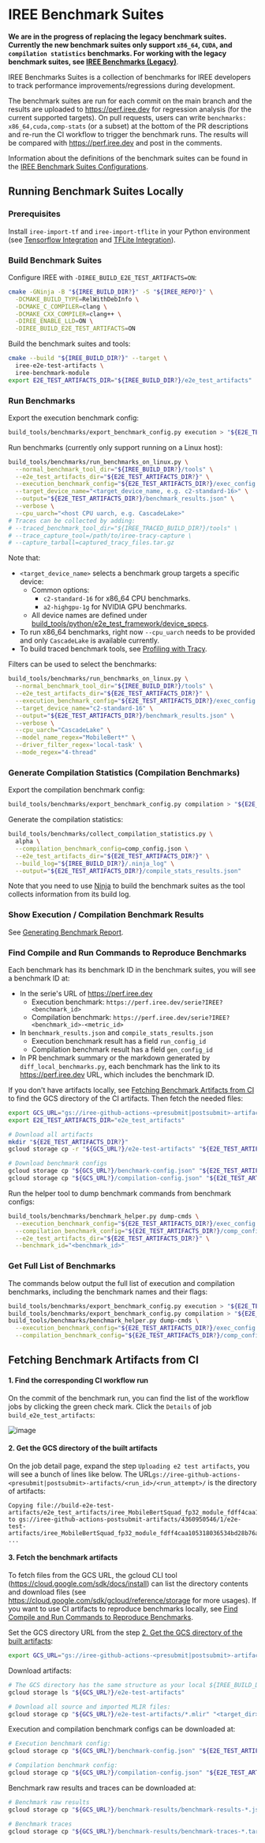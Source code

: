 # IREE Benchmark Suites

**We are in the progress of replacing the legacy benchmark suites. Currently the
new benchmark suites only support `x86_64`, `CUDA`, and `compilation statistics`
benchmarks. For working with the legacy benchmark suites, see
[IREE Benchmarks (Legacy)](/benchmarks/README.md)**.

IREE Benchmarks Suites is a collection of benchmarks for IREE developers to
track performance improvements/regressions during development.

The benchmark suites are run for each commit on the main branch and the results
are uploaded to https://perf.iree.dev for regression analysis (for the current
supported targets). On pull requests, users can write `benchmarks:
x86_64,cuda,comp-stats` (or a subset) at the bottom of the PR descriptions and
re-run the CI workflow to trigger the benchmark runs. The results will be
compared with https://perf.iree.dev and post in the comments.

Information about the definitions of the benchmark suites can be found in the
[IREE Benchmark Suites Configurations](/build_tools/python/benchmark_suites/iree/README.md).

## Running Benchmark Suites Locally

### Prerequisites

Install `iree-import-tf` and `iree-import-tflite` in your Python environment
(see
[Tensorflow Integration](https://openxla.github.io/iree/getting-started/tensorflow/)
and
[TFLite Integration](https://openxla.github.io/iree/getting-started/tflite/)).

### Build Benchmark Suites

Configure IREE with `-DIREE_BUILD_E2E_TEST_ARTIFACTS=ON`:

```sh
cmake -GNinja -B "${IREE_BUILD_DIR?}" -S "${IREE_REPO?}" \
  -DCMAKE_BUILD_TYPE=RelWithDebInfo \
  -DCMAKE_C_COMPILER=clang \
  -DCMAKE_CXX_COMPILER=clang++ \
  -DIREE_ENABLE_LLD=ON \
  -DIREE_BUILD_E2E_TEST_ARTIFACTS=ON
```

Build the benchmark suites and tools:

```sh
cmake --build "${IREE_BUILD_DIR?}" --target \
  iree-e2e-test-artifacts \
  iree-benchmark-module
export E2E_TEST_ARTIFACTS_DIR="${IREE_BUILD_DIR?}/e2e_test_artifacts"
```

### Run Benchmarks

Export the execution benchmark config:

```sh
build_tools/benchmarks/export_benchmark_config.py execution > "${E2E_TEST_ARTIFACTS_DIR?}/exec_config.json"
```

Run benchmarks (currently only support running on a Linux host):

```sh
build_tools/benchmarks/run_benchmarks_on_linux.py \
  --normal_benchmark_tool_dir="${IREE_BUILD_DIR?}/tools" \
  --e2e_test_artifacts_dir="${E2E_TEST_ARTIFACTS_DIR?}" \
  --execution_benchmark_config="${E2E_TEST_ARTIFACTS_DIR?}/exec_config.json" \
  --target_device_name="<target_device_name, e.g. c2-standard-16>" \
  --output="${E2E_TEST_ARTIFACTS_DIR?}/benchmark_results.json" \
  --verbose \
  --cpu_uarch="<host CPU uarch, e.g. CascadeLake>"
# Traces can be collected by adding:
# --traced_benchmark_tool_dir="${IREE_TRACED_BUILD_DIR?}/tools" \
# --trace_capture_tool=/path/to/iree-tracy-capture \
# --capture_tarball=captured_tracy_files.tar.gz
```

Note that:

-   `<target_device_name>` selects a benchmark group targets a specific device:
    -   Common options:
        -   `c2-standard-16` for x86_64 CPU benchmarks.
        -   `a2-highgpu-1g` for NVIDIA GPU benchmarks.
    -   All device names are defined under
        [build_tools/python/e2e_test_framework/device_specs](/build_tools/python/e2e_test_framework/device_specs).
-   To run x86_64 benchmarks, right now `--cpu_uarch` needs to be provided and
    only `CascadeLake` is available currently.
-   To build traced benchmark tools, see
    [Profiling with Tracy](/docs/developers/developing_iree/profiling_with_tracy.md).

Filters can be used to select the benchmarks:

```sh
build_tools/benchmarks/run_benchmarks_on_linux.py \
  --normal_benchmark_tool_dir="${IREE_BUILD_DIR?}/tools" \
  --e2e_test_artifacts_dir="${E2E_TEST_ARTIFACTS_DIR?}" \
  --execution_benchmark_config="${E2E_TEST_ARTIFACTS_DIR?}/exec_config.json" \
  --target_device_name="c2-standard-16" \
  --output="${E2E_TEST_ARTIFACTS_DIR?}/benchmark_results.json" \
  --verbose \
  --cpu_uarch="CascadeLake" \
  --model_name_regex="MobileBert*" \
  --driver_filter_regex='local-task' \
  --mode_regex="4-thread"
```

### Generate Compilation Statistics (Compilation Benchmarks)

Export the compilation benchmark config:

```sh
build_tools/benchmarks/export_benchmark_config.py compilation > "${E2E_TEST_ARTIFACTS_DIR?}/comp_config.json"
```

Generate the compilation statistics:

```sh
build_tools/benchmarks/collect_compilation_statistics.py \
  alpha \
  --compilation_benchmark_config=comp_config.json \
  --e2e_test_artifacts_dir="${E2E_TEST_ARTIFACTS_DIR?}" \
  --build_log="${IREE_BUILD_DIR?}/.ninja_log" \
  --output="${E2E_TEST_ARTIFACTS_DIR?}/compile_stats_results.json"
```

Note that you need to use [Ninja](https://ninja-build.org/) to build the
benchmark suites as the tool collects information from its build log.

### Show Execution / Compilation Benchmark Results

See
[Generating Benchmark Report](/build_tools/benchmarks/README.md#generating-benchmark-report).

### Find Compile and Run Commands to Reproduce Benchmarks

Each benchmark has its benchmark ID in the benchmark suites, you will see a
benchmark ID at:

-   In the serie's URL of https://perf.iree.dev
    -   Execution benchmark: `https://perf.iree.dev/serie?IREE?<benchmark_id>`
    -   Compilation benchmark:
        `https://perf.iree.dev/serie?IREE?<benchmark_id>-<metric_id>`
-   In `benchmark_results.json` and `compile_stats_results.json`
    -   Execution benchmark result has a field `run_config_id`
    -   Compilation benchmark result has a field `gen_config_id`
-   In PR benchmark summary or the markdown generated by
    `diff_local_benchmarks.py`, each benchmark has the link to its
    https://perf.iree.dev URL, which includes the benchmark ID.

If you don't have artifacts locally, see
[Fetching Benchmark Artifacts from CI](#fetching-benchmark-artifacts-from-ci) to
find the GCS directory of the CI artifacts. Then fetch the needed files:

```sh
export GCS_URL="gs://iree-github-actions-<presubmit|postsubmit>-artifacts/<run_id>/<run_attempt>"
export E2E_TEST_ARTIFACTS_DIR="e2e_test_artifacts"

# Download all artifacts
mkdir "${E2E_TEST_ARTIFACTS_DIR?}"
gcloud storage cp -r "${GCS_URL?}/e2e-test-artifacts" "${E2E_TEST_ARTIFACTS_DIR?}"

# Download benchmark configs
gcloud storage cp "${GCS_URL?}/benchmark-config.json" "${E2E_TEST_ARTIFACTS_DIR?}/exec_config.json"
gcloud storage cp "${GCS_URL?}/compilation-config.json" "${E2E_TEST_ARTIFACTS_DIR?}/comp_config.json"
```

Run the helper tool to dump benchmark commands from benchmark configs:

```sh
build_tools/benchmarks/benchmark_helper.py dump-cmds \
  --execution_benchmark_config="${E2E_TEST_ARTIFACTS_DIR?}/exec_config.json" \
  --compilation_benchmark_config="${E2E_TEST_ARTIFACTS_DIR?}/comp_config.json" \
  --e2e_test_artifacts_dir="${E2E_TEST_ARTIFACTS_DIR?}" \
  --benchmark_id="<benchmark_id>"
```

### Get Full List of Benchmarks

The commands below output the full list of execution and compilation benchmarks,
including the benchmark names and their flags:

```sh
build_tools/benchmarks/export_benchmark_config.py execution > "${E2E_TEST_ARTIFACTS_DIR?}/exec_config.json"
build_tools/benchmarks/export_benchmark_config.py compilation > "${E2E_TEST_ARTIFACTS_DIR?}/comp_config.json"
build_tools/benchmarks/benchmark_helper.py dump-cmds \
  --execution_benchmark_config="${E2E_TEST_ARTIFACTS_DIR?}/exec_config.json" \
  --compilation_benchmark_config="${E2E_TEST_ARTIFACTS_DIR?}/comp_config.json"
```

## Fetching Benchmark Artifacts from CI

#### 1. Find the corresponding CI workflow run

On the commit of the benchmark run, you can find the list of the workflow jobs
by clicking the green check mark. Click the `Details` of job
`build_e2e_test_artifacts`:

![image](https://user-images.githubusercontent.com/2104162/223781032-c22e2922-2bd7-422d-abc2-d6ef0d31b0f8.png)

#### 2. Get the GCS directory of the built artifacts

On the job detail page, expand the step `Uploading e2 test artifacts`, you will
see a bunch of lines like below. The
URL`gs://iree-github-actions-<presubmit|postsubmit>-artifacts/<run_id>/<run_attempt>/`
is the directory of artifacts:

```
Copying file://build-e2e-test-artifacts/e2e_test_artifacts/iree_MobileBertSquad_fp32_module_fdff4caa105318036534bd28b76a6fe34e6e2412752c1a000f50fafe7f01ef07/module.vmfb to gs://iree-github-actions-postsubmit-artifacts/4360950546/1/e2e-test-artifacts/iree_MobileBertSquad_fp32_module_fdff4caa105318036534bd28b76a6fe34e6e2412752c1a000f50fafe7f01ef07/module.vmfb
...
```

#### 3. Fetch the benchmark artifacts

To fetch files from the GCS URL, the gcloud CLI tool
(https://cloud.google.com/sdk/docs/install) can list the directory contents and
download files (see https://cloud.google.com/sdk/gcloud/reference/storage for
more usages). If you want to use CI artifacts to reproduce benchmarks locally,
see
[Find Compile and Run Commands to Reproduce Benchmarks](#find-compile-and-run-commands-to-reproduce-benchmarks).

Set the GCS directory URL from the step
[2. Get the GCS directory of the built artifacts](#2-get-the-gcs-directory-of-the-built-artifacts):

```sh
export GCS_URL="gs://iree-github-actions-<presubmit|postsubmit>-artifacts/<run_id>/<run_attempt>"
```

Download artifacts:

```sh
# The GCS directory has the same structure as your local ${IREE_BUILD_DIR?}/e2e_test_artifacts.
gcloud storage ls "${GCS_URL?}/e2e-test-artifacts"

# Download all source and imported MLIR files:
gcloud storage cp "${GCS_URL?}/e2e-test-artifacts/*.mlir" "<target_dir>"
```

Execution and compilation benchmark configs can be downloaded at:

```sh
# Execution benchmark config:
gcloud storage cp "${GCS_URL?}/benchmark-config.json" "${E2E_TEST_ARTIFACTS_DIR?}/exec_config.json"

# Compilation benchmark config:
gcloud storage cp "${GCS_URL?}/compilation-config.json" "${E2E_TEST_ARTIFACTS_DIR?}/comp_config.json"
```

Benchmark raw results and traces can be downloaded at:

```sh
# Benchmark raw results
gcloud storage cp "${GCS_URL?}/benchmark-results/benchmark-results-*.json" .

# Benchmark traces
gcloud storage cp "${GCS_URL?}/benchmark-results/benchmark-traces-*.tar.gz" .
```
